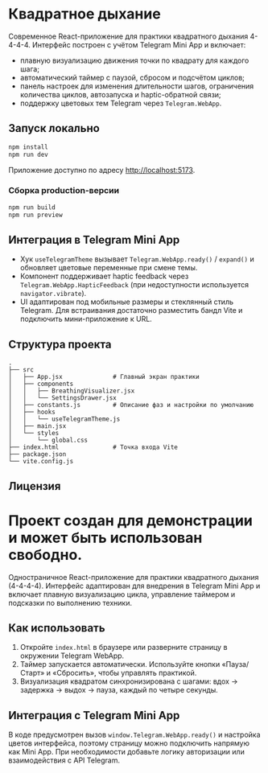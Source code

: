 # Квадратное дыхание


Современное React-приложение для практики квадратного дыхания 4-4-4-4. Интерфейс построен с учётом Telegram Mini App и включает:

- плавную визуализацию движения точки по квадрату для каждого шага;
- автоматический таймер с паузой, сбросом и подсчётом циклов;
- панель настроек для изменения длительности шагов, ограничения количества циклов, автозапуска и haptic-обратной связи;
- поддержку цветовых тем Telegram через `Telegram.WebApp`.

## Запуск локально

```bash
npm install
npm run dev
```

Приложение доступно по адресу [http://localhost:5173](http://localhost:5173).

### Сборка production-версии

```bash
npm run build
npm run preview
```

## Интеграция в Telegram Mini App

- Хук `useTelegramTheme` вызывает `Telegram.WebApp.ready()` / `expand()` и обновляет цветовые переменные при смене темы.
- Компонент поддерживает haptic feedback через `Telegram.WebApp.HapticFeedback` (при недоступности используется `navigator.vibrate`).
- UI адаптирован под мобильные размеры и стеклянный стиль Telegram. Для встраивания достаточно разместить бандл Vite и подключить мини-приложение к URL.

## Структура проекта

```
.
├── src
│   ├── App.jsx              # Главный экран практики
│   ├── components
│   │   ├── BreathingVisualizer.jsx
│   │   └── SettingsDrawer.jsx
│   ├── constants.js         # Описание фаз и настройки по умолчанию
│   ├── hooks
│   │   └── useTelegramTheme.js
│   ├── main.jsx
│   └── styles
│       └── global.css
├── index.html               # Точка входа Vite
├── package.json
└── vite.config.js
```

## Лицензия

Проект создан для демонстрации и может быть использован свободно.
=======
Одностраничное React-приложение для практики квадратного дыхания (4-4-4-4). Интерфейс адаптирован для внедрения в Telegram Mini App и включает плавную визуализацию цикла, управление таймером и подсказки по выполнению техники.

## Как использовать

1. Откройте `index.html` в браузере или разверните страницу в окружении Telegram WebApp.
2. Таймер запускается автоматически. Используйте кнопки «Пауза/Старт» и «Сбросить», чтобы управлять практикой.
3. Визуализация квадратом синхронизирована с шагами: вдох → задержка → выдох → пауза, каждый по четыре секунды.

## Интеграция с Telegram Mini App

В коде предусмотрен вызов `window.Telegram.WebApp.ready()` и настройка цветов интерфейса, поэтому страницу можно подключить напрямую как Mini App. При необходимости добавьте логику авторизации или взаимодействия с API Telegram.

